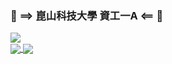 ### 🏫 ==> 崑山科技大學 資工一A <== 🏫
<!---![](https://github-readme-stats.vercel.app/api?username=4100E020&theme=vue-dark&show_icons=true&count_private=true&card_width=200)-->
![](https://github-readme-stats.vercel.app/api/top-langs/?username=4100E020&theme=vue-dark&layout=compact&card_width=200)  
<a href="https://github.com/4100E020/2021_courses/tree/main/CTF%20%E6%90%B6%E6%97%97%E5%A4%A7%E8%B3%BD">
  <img align="center" src="https://github-readme-stats.vercel.app/api/pin/?username=4100E020&repo=CTF搶旗大賽" />
</a>
<a href="https://github.com/4100E020/2021_courses/tree/main/%E8%B3%87%E8%A8%8A%E6%A6%82%E8%AB%96">
  <img align="center" src="https://github-readme-stats.vercel.app/api/pin/?username=4100E020&repo=資訊科技概論" />
</a>
